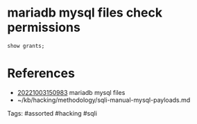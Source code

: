 # mariadb mysql files check permissions
`show grants;`

# References
- [20221003150983](/zet/20221003150983/README.md) mariadb mysql files
- ~/kb/hacking/methodology/sqli-manual-mysql-payloads.md

Tags:
    #assorted #hacking #sqli
